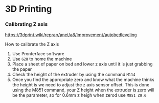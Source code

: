 # 3D Printing

### Calibrating Z axis
https://3dprint.wiki/reprap/anet/a8/improvement/autobedleveling

How to calibrate the Z axis

1) Use Pronterface software
2) Use `G28` to home the machine
3) Place a sheet of paper on bed and lower z axis until it is just grabbing the paper
4) Check the height of the extruder by using the command `M114`
5) Once you find the appropriate zero and know what the machine thinks the height is we need to adjust the z axis sensor offset. This is done using the M851 command, your Z height when the extruder is zero will be the parameter, so for 0.6mm z heigh when zerod use `M851 Z0.6`
